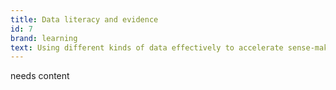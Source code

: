 ```yaml
---
title: Data literacy and evidence
id: 7
brand: learning
text: Using different kinds of data effectively to accelerate sense-making
---
```

needs content